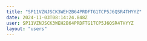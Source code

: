 ```yaml
---
title: "SP11VZNJSCK3WEH2B64PRDFTG1TCP5J6QSR4THYYZ"
date: 2024-11-03T08:14:24.848Z
user: SP11VZNJSCK3WEH2B64PRDFTG1TCP5J6QSR4THYYZ
layout: "users"
---
```

    